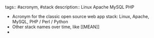 tags:: #acronym, #stack
description:: Linux Apache MySQL PHP

- Acronym for the classic open source web app stack: Linux, Apache, MySQL, PHP / Perl / Python
- Other stack names over time, like [[MEAN]]
-